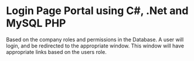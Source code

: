 # Login Page Portal using C#, .Net and MySQL PHP

Based on the company roles and permissions in the Database. A user will login, and be redirected to the appropriate window.
This window will have appropriate links based on the users role.
